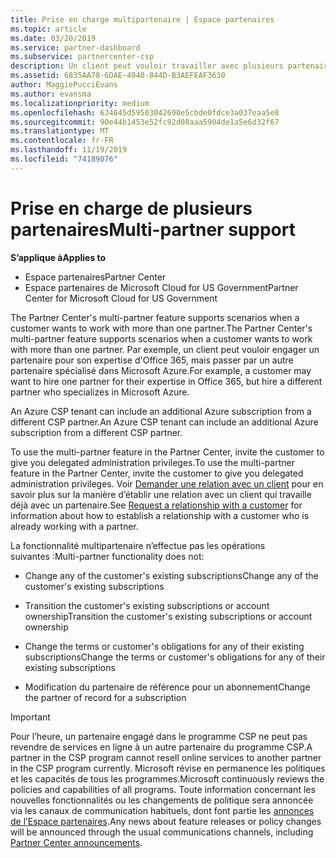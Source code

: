 ```yaml
---
title: Prise en charge multipartenaire | Espace partenaires
ms.topic: article
ms.date: 03/20/2019
ms.service: partner-dashboard
ms.subservice: partnercenter-csp
description: Un client peut vouloir travailler avec plusieurs partenaires du programme Fournisseur de solutions Cloud, spécialisés dans différents services.
ms.assetid: 6835AA78-6DAE-4940-844D-B3AEFEAF3630
author: MaggiePucciEvans
ms.author: evansma
ms.localizationpriority: medium
ms.openlocfilehash: 634645d59503042690e5cbde0fdce3a037eaa5e8
ms.sourcegitcommit: 90e44b1453e52fc92d08aaa5904de1a5e6d32f67
ms.translationtype: MT
ms.contentlocale: fr-FR
ms.lasthandoff: 11/19/2019
ms.locfileid: "74189076"
---
```

# <a name="multi-partner-support"></a><span data-ttu-id="b3441-103">Prise en charge de plusieurs partenaires</span><span class="sxs-lookup"><span data-stu-id="b3441-103">Multi-partner support</span></span>

<span data-ttu-id="b3441-104">**S’applique à**</span><span class="sxs-lookup"><span data-stu-id="b3441-104">**Applies to**</span></span>

-  <span data-ttu-id="b3441-105">Espace partenaires</span><span class="sxs-lookup"><span data-stu-id="b3441-105">Partner Center</span></span>
-  <span data-ttu-id="b3441-106">Espace partenaires de Microsoft Cloud for US Government</span><span class="sxs-lookup"><span data-stu-id="b3441-106">Partner Center for Microsoft Cloud for US Government</span></span>

<span data-ttu-id="b3441-107">The Partner Center's multi-partner feature supports scenarios when a customer wants to work with more than one partner.</span><span class="sxs-lookup"><span data-stu-id="b3441-107">The Partner Center's multi-partner feature supports scenarios when a customer wants to work with more than one partner.</span></span> <span data-ttu-id="b3441-108">Par exemple, un client peut vouloir engager un partenaire pour son expertise d'Office 365, mais passer par un autre partenaire spécialisé dans Microsoft Azure.</span><span class="sxs-lookup"><span data-stu-id="b3441-108">For example, a customer may want to hire one partner for their expertise in Office 365, but hire a different partner who specializes in Microsoft Azure.</span></span> 

<span data-ttu-id="b3441-109">An Azure CSP tenant can include an additional Azure subscription from a different CSP partner.</span><span class="sxs-lookup"><span data-stu-id="b3441-109">An Azure CSP tenant can include an additional Azure subscription from a different CSP partner.</span></span>

<span data-ttu-id="b3441-110">To use the multi-partner feature in the Partner Center, invite the customer to give you delegated administration privileges.</span><span class="sxs-lookup"><span data-stu-id="b3441-110">To use the multi-partner feature in the Partner Center, invite the customer to give you delegated administration privileges.</span></span> <span data-ttu-id="b3441-111">Voir [Demander une relation avec un client](request-a-relationship-with-a-customer.md) pour en savoir plus sur la manière d’établir une relation avec un client qui travaille déjà avec un partenaire.</span><span class="sxs-lookup"><span data-stu-id="b3441-111">See [Request a relationship with a customer](request-a-relationship-with-a-customer.md) for information about how to establish a relationship with a customer who is already working with a partner.</span></span>

<span data-ttu-id="b3441-112">La fonctionnalité multipartenaire n’effectue pas les opérations suivantes :</span><span class="sxs-lookup"><span data-stu-id="b3441-112">Multi-partner functionality does not:</span></span>

- <span data-ttu-id="b3441-113">Change any of the customer's existing subscriptions</span><span class="sxs-lookup"><span data-stu-id="b3441-113">Change any of the customer's existing subscriptions</span></span>

- <span data-ttu-id="b3441-114">Transition the customer's existing subscriptions or account ownership</span><span class="sxs-lookup"><span data-stu-id="b3441-114">Transition the customer's existing subscriptions or account ownership</span></span>

- <span data-ttu-id="b3441-115">Change the terms or customer's obligations for any of their existing subscriptions</span><span class="sxs-lookup"><span data-stu-id="b3441-115">Change the terms or customer's obligations for any of their existing subscriptions</span></span>

- <span data-ttu-id="b3441-116">Modification du partenaire de référence pour un abonnement</span><span class="sxs-lookup"><span data-stu-id="b3441-116">Change the partner of record for a subscription</span></span>

> [!IMPORTANT]  
> <span data-ttu-id="b3441-117">Pour l’heure, un partenaire engagé dans le programme CSP ne peut pas revendre de services en ligne à un autre partenaire du programme CSP.</span><span class="sxs-lookup"><span data-stu-id="b3441-117">A partner in the CSP program cannot resell online services to another partner in the CSP program currently.</span></span> <span data-ttu-id="b3441-118">Microsoft révise en permanence les politiques et les capacités de tous les programmes.</span><span class="sxs-lookup"><span data-stu-id="b3441-118">Microsoft continuously reviews the policies and capabilities of all programs.</span></span> <span data-ttu-id="b3441-119">Toute information concernant les nouvelles fonctionnalités ou les changements de politique sera annoncée via les canaux de communication habituels, dont font partie les [annonces de l’Espace partenaires](https://partner.microsoft.com/pcv/announcements).</span><span class="sxs-lookup"><span data-stu-id="b3441-119">Any news about feature releases or policy changes will be announced through the usual communications channels, including [Partner Center announcements](https://partner.microsoft.com/pcv/announcements).</span></span>






